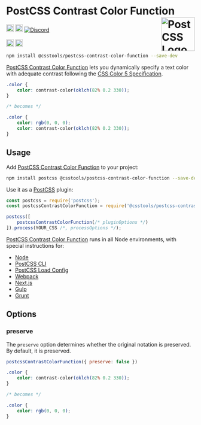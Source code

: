 # PostCSS Contrast Color Function [<img src="https://postcss.github.io/postcss/logo.svg" alt="PostCSS Logo" width="90" height="90" align="right">][PostCSS]

[<img alt="npm version" src="https://img.shields.io/npm/v/@csstools/postcss-contrast-color-function.svg" height="20">][npm-url] [<img alt="Build Status" src="https://github.com/csstools/postcss-plugins/actions/workflows/test.yml/badge.svg?branch=main" height="20">][cli-url] [<img alt="Discord" src="https://shields.io/badge/Discord-5865F2?logo=discord&logoColor=white">][discord]<br><br>[<img alt="Baseline Status" src="https://cssdb.org/images/badges-baseline/contrast-color-function.svg" height="20">][css-url] [<img alt="CSS Standard Status" src="https://cssdb.org/images/badges/contrast-color-function.svg" height="20">][css-url] 

```bash
npm install @csstools/postcss-contrast-color-function --save-dev
```

[PostCSS Contrast Color Function] lets you dynamically specify a text color with adequate contrast following the [CSS Color 5 Specification].

```css
.color {
	color: contrast-color(oklch(82% 0.2 330));
}

/* becomes */

.color {
	color: rgb(0, 0, 0);
	color: contrast-color(oklch(82% 0.2 330));
}
```

## Usage

Add [PostCSS Contrast Color Function] to your project:

```bash
npm install postcss @csstools/postcss-contrast-color-function --save-dev
```

Use it as a [PostCSS] plugin:

```js
const postcss = require('postcss');
const postcssContrastColorFunction = require('@csstools/postcss-contrast-color-function');

postcss([
	postcssContrastColorFunction(/* pluginOptions */)
]).process(YOUR_CSS /*, processOptions */);
```

[PostCSS Contrast Color Function] runs in all Node environments, with special
instructions for:

- [Node](INSTALL.md#node)
- [PostCSS CLI](INSTALL.md#postcss-cli)
- [PostCSS Load Config](INSTALL.md#postcss-load-config)
- [Webpack](INSTALL.md#webpack)
- [Next.js](INSTALL.md#nextjs)
- [Gulp](INSTALL.md#gulp)
- [Grunt](INSTALL.md#grunt)

## Options

### preserve

The `preserve` option determines whether the original notation
is preserved. By default, it is preserved.

```js
postcssContrastColorFunction({ preserve: false })
```

```css
.color {
	color: contrast-color(oklch(82% 0.2 330));
}

/* becomes */

.color {
	color: rgb(0, 0, 0);
}
```

[cli-url]: https://github.com/csstools/postcss-plugins/actions/workflows/test.yml?query=workflow/test
[css-url]: https://cssdb.org/#contrast-color-function
[discord]: https://discord.gg/bUadyRwkJS
[npm-url]: https://www.npmjs.com/package/@csstools/postcss-contrast-color-function

[PostCSS]: https://github.com/postcss/postcss
[PostCSS Contrast Color Function]: https://github.com/csstools/postcss-plugins/tree/main/plugins/postcss-contrast-color-function
[CSS Color 5 Specification]: https://drafts.csswg.org/css-color-5/#contrast-color
